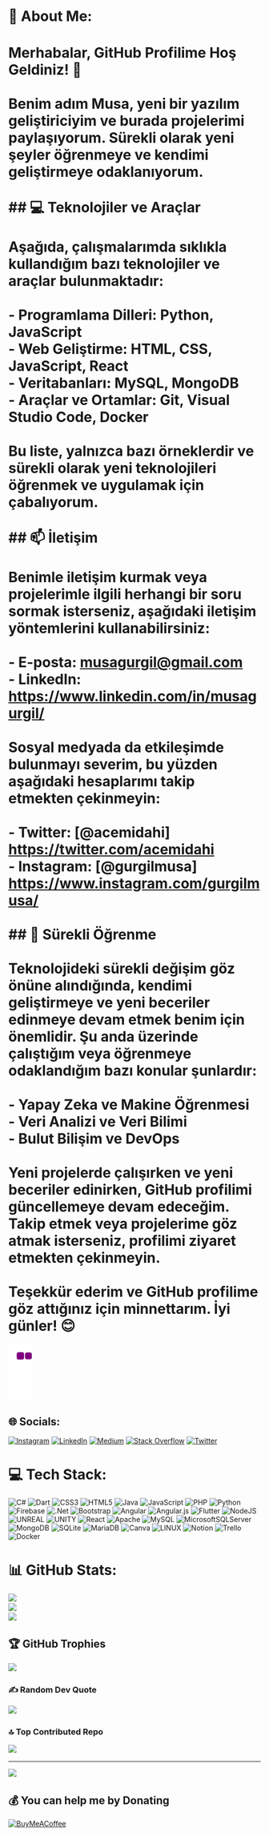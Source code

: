 # 💫 About Me:
# Merhabalar, GitHub Profilime Hoş Geldiniz! 👋<br><br>Benim adım Musa, yeni bir yazılım geliştiriciyim ve burada projelerimi paylaşıyorum. Sürekli olarak yeni şeyler öğrenmeye ve kendimi geliştirmeye odaklanıyorum.<br><br>## 💻 Teknolojiler ve Araçlar<br><br>Aşağıda, çalışmalarımda sıklıkla kullandığım bazı teknolojiler ve araçlar bulunmaktadır:<br><br>- Programlama Dilleri: Python, JavaScript<br>- Web Geliştirme: HTML, CSS, JavaScript, React<br>- Veritabanları: MySQL, MongoDB<br>- Araçlar ve Ortamlar: Git, Visual Studio Code, Docker<br><br>Bu liste, yalnızca bazı örneklerdir ve sürekli olarak yeni teknolojileri öğrenmek ve uygulamak için çabalıyorum.<br><br>## 📫 İletişim<br><br>Benimle iletişim kurmak veya projelerimle ilgili herhangi bir soru sormak isterseniz, aşağıdaki iletişim yöntemlerini kullanabilirsiniz:<br><br>- E-posta: musagurgil@gmail.com<br>- LinkedIn: https://www.linkedin.com/in/musagurgil/<br><br>Sosyal medyada da etkileşimde bulunmayı severim, bu yüzden aşağıdaki hesaplarımı takip etmekten çekinmeyin:<br><br>- Twitter: [@acemidahi] https://twitter.com/acemidahi<br>- Instagram: [@gurgilmusa] https://www.instagram.com/gurgilmusa/<br><br>## 🌱 Sürekli Öğrenme<br><br>Teknolojideki sürekli değişim göz önüne alındığında, kendimi geliştirmeye ve yeni beceriler edinmeye devam etmek benim için önemlidir. Şu anda üzerinde çalıştığım veya öğrenmeye odaklandığım bazı konular şunlardır:<br><br>- Yapay Zeka ve Makine Öğrenmesi<br>- Veri Analizi ve Veri Bilimi<br>- Bulut Bilişim ve DevOps<br><br>Yeni projelerde çalışırken ve yeni beceriler edinirken, GitHub profilimi güncellemeye devam edeceğim. Takip etmek veya projelerime göz atmak isterseniz, profilimi ziyaret etmekten çekinmeyin.<br><br>Teşekkür ederim ve GitHub profilime göz attığınız için minnettarım. İyi günler! 😊

![snake gif](https://github.com/musagurgil/musagurgil/blob/output/github-contribution-grid-snake.gif)

## 🌐 Socials:
[![Instagram](https://img.shields.io/badge/Instagram-%23E4405F.svg?logo=Instagram&logoColor=white)](https://instagram.com/gurgilmusa) [![LinkedIn](https://img.shields.io/badge/LinkedIn-%230077B5.svg?logo=linkedin&logoColor=white)](https://linkedin.com/in/musagurgil) [![Medium](https://img.shields.io/badge/Medium-12100E?logo=medium&logoColor=white)](https://medium.com/@musagurgil) [![Stack Overflow](https://img.shields.io/badge/-Stackoverflow-FE7A16?logo=stack-overflow&logoColor=white)](https://stackoverflow.com/users/21328123) [![Twitter](https://img.shields.io/badge/Twitter-%231DA1F2.svg?logo=Twitter&logoColor=white)](https://twitter.com/acemidahi) 

# 💻 Tech Stack:
![C#](https://img.shields.io/badge/c%23-%23239120.svg?style=flat&logo=c-sharp&logoColor=white) ![Dart](https://img.shields.io/badge/dart-%230175C2.svg?style=flat&logo=dart&logoColor=white) ![CSS3](https://img.shields.io/badge/css3-%231572B6.svg?style=flat&logo=css3&logoColor=white) ![HTML5](https://img.shields.io/badge/html5-%23E34F26.svg?style=flat&logo=html5&logoColor=white) ![Java](https://img.shields.io/badge/java-%23ED8B00.svg?style=flat&logo=java&logoColor=white) ![JavaScript](https://img.shields.io/badge/javascript-%23323330.svg?style=flat&logo=javascript&logoColor=%23F7DF1E) ![PHP](https://img.shields.io/badge/php-%23777BB4.svg?style=flat&logo=php&logoColor=white) ![Python](https://img.shields.io/badge/python-3670A0?style=flat&logo=python&logoColor=ffdd54) ![Firebase](https://img.shields.io/badge/firebase-%23039BE5.svg?style=flat&logo=firebase) ![.Net](https://img.shields.io/badge/.NET-5C2D91?style=flat&logo=.net&logoColor=white) ![Bootstrap](https://img.shields.io/badge/bootstrap-%23563D7C.svg?style=flat&logo=bootstrap&logoColor=white) ![Angular](https://img.shields.io/badge/angular-%23DD0031.svg?style=flat&logo=angular&logoColor=white) ![Angular.js](https://img.shields.io/badge/angular.js-%23E23237.svg?style=flat&logo=angularjs&logoColor=white) ![Flutter](https://img.shields.io/badge/Flutter-%2302569B.svg?style=flat&logo=Flutter&logoColor=white) ![NodeJS](https://img.shields.io/badge/node.js-6DA55F?style=flat&logo=node.js&logoColor=white) ![UNREAL](https://img.shields.io/badge/unreal-%2320232a.svg?style=flat&logo=unreal-engine&logoColor=white) ![UNITY](https://img.shields.io/badge/Unity-%2320232a.svg?style=flat&logo=unity&logoColor=white) ![React](https://img.shields.io/badge/react-%2320232a.svg?style=flat&logo=react&logoColor=%2361DAFB) ![Apache](https://img.shields.io/badge/apache-%23D42029.svg?style=flat&logo=apache&logoColor=white) ![MySQL](https://img.shields.io/badge/mysql-%2300f.svg?style=flat&logo=mysql&logoColor=white) ![MicrosoftSQLServer](https://img.shields.io/badge/Microsoft%20SQL%20Sever-CC2927?style=flat&logo=microsoft%20sql%20server&logoColor=white) ![MongoDB](https://img.shields.io/badge/MongoDB-%234ea94b.svg?style=flat&logo=mongodb&logoColor=white) ![SQLite](https://img.shields.io/badge/sqlite-%2307405e.svg?style=flat&logo=sqlite&logoColor=white) ![MariaDB](https://img.shields.io/badge/MariaDB-003545?style=flat&logo=mariadb&logoColor=white) ![Canva](https://img.shields.io/badge/Canva-%2300C4CC.svg?style=flat&logo=Canva&logoColor=white) ![LINUX](https://img.shields.io/badge/Linux-FCC624?style=flat&logo=linux&logoColor=black) ![Notion](https://img.shields.io/badge/Notion-%23000000.svg?style=flat&logo=notion&logoColor=white) ![Trello](https://img.shields.io/badge/Trello-%23026AA7.svg?style=flat&logo=Trello&logoColor=white) ![Docker](https://img.shields.io/badge/docker-%230db7ed.svg?style=flat&logo=docker&logoColor=white)
# 📊 GitHub Stats:
![](https://github-readme-stats.vercel.app/api?username=musagurgil&theme=default&hide_border=false&include_all_commits=true&count_private=false)<br/>
![](https://github-readme-streak-stats.herokuapp.com/?user=musagurgil&theme=default&hide_border=false)<br/>
![](https://github-readme-stats.vercel.app/api/top-langs/?username=musagurgil&theme=default&hide_border=false&include_all_commits=true&count_private=false&layout=compact)

## 🏆 GitHub Trophies
![](https://github-profile-trophy.vercel.app/?username=musagurgil&theme=dark_dimmed&no-frame=false&no-bg=true&margin-w=4)

### ✍️ Random Dev Quote
![](https://quotes-github-readme.vercel.app/api?type=horizontal&theme=light)

### 🔝 Top Contributed Repo
![](https://github-contributor-stats.vercel.app/api?username=musagurgil&limit=5&theme=dark_dimmed&combine_all_yearly_contributions=true)

---
[![](https://visitcount.itsvg.in/api?id=musagurgil&icon=0&color=1)](https://visitcount.itsvg.in)

  ## 💰 You can help me by Donating
  [![BuyMeACoffee](https://img.shields.io/badge/Buy%20Me%20a%20Coffee-ffdd00?style=for-the-badge&logo=buy-me-a-coffee&logoColor=black)](https://buymeacoffee.com/musagurgil) 

  
<!-- Proudly created with GPRM ( https://gprm.itsvg.in ) -->
